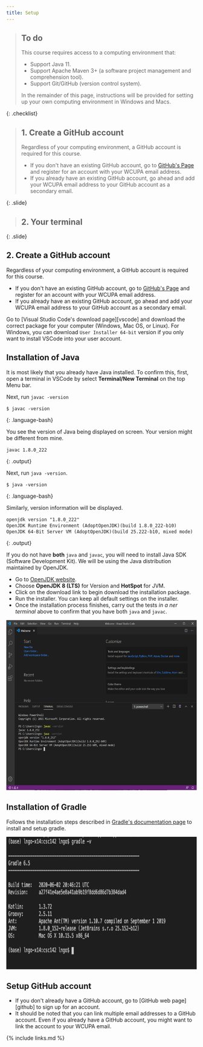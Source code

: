 ```yaml
---
title: Setup
---
```


> ## To do
> 
> This course requires access to a computing environment that:
>
> - Support Java 11. 
> - Support Apache Maven 3+ (a software project management and comprehension tool). 
> - Support Git/GitHub (version control system). 
>
> In the remainder of this page, instructions will be provided for setting up your 
> own computing environment in Windows and Macs.
> 
{: .checklist}


> ## 1. Create a GitHub account
> 
> Regardless of your computing environment, a GitHub account is required for this 
> course. 
> 
> - If you don't have an existing GitHub account, go to 
> [GitHub's Page](https://github.com/) and register for an account with your WCUPA 
> email address. 
> - If you already have an existing GitHub account, go ahead and add your WCUPA email 
> address to your GitHub account as a secondary email. 
>
{: .slide}


> ## 2. Your terminal
>
> 
{: .slide}


## 2. Create a GitHub account

Regardless of your computing environment, a GitHub account is required for this 
course. 

- If you don't have an existing GitHub account, go to 
[GitHub's Page](https://github.com/) and register for an account with your WCUPA 
email address. 
- If you already have an existing GitHub account, go ahead and add your WCUPA email 
address to your GitHub account as a secondary email. 


Go to [Visual Studio Code's download page][vscode] and download the correct package for your computer (Windows, Mac OS, or Linux). 
For Windows, you can download `User Installer 64-bit` version if you only want to install VSCode into your user account.  

## Installation of Java

It is most likely that you already have Java installed. To confirm this, first,
open a terminal in VSCode by select **Terminal/New Terminal** on the top Menu bar. 

Next, run `javac -version`

~~~
$ javac -version
~~~
{: .language-bash}

You see the version of Java being displayed on screen. Your version might be
different from mine.

 ~~~
javac 1.8.0_222
 ~~~
 {: .output}

Next, run `java -version`.

~~~
$ java -version
~~~
{: .language-bash}

Similarly, version information will be displayed.

~~~
openjdk version "1.8.0_222"
OpenJDK Runtime Environment (AdoptOpenJDK)(build 1.8.0_222-b10)
OpenJDK 64-Bit Server VM (AdoptOpenJDK)(build 25.222-b10, mixed mode)
~~~
{: .output}

If you do not have **both** `java` and `javac`, you will need to install Java
SDK (Software Development Kit). We will be using the Java distribution maintained
by OpenJDK.

- Go to [OpenJDK website](https://adoptopenjdk.net).
- Choose **OpenJDK 8 (LTS)** for Version and **HotSpot** for JVM.
- Click on the download link to begin download the installation package.
- Run the installer. You can keep all default settings on the installer.
- Once the installation process finishes, carry out the tests *in a ner terminal* above to confirm
that you have both `java` and `javac`.

<img src="assets/fig/vscode_install.png" alt="Test for java and javac in VSCode's terminal" style="height:450px">

## Installation of Gradle

Follows the installation steps described in [Gradle's documentation page](https://docs.gradle.org/current/userguide/installation.html) to install and setup gradle. 

<img src="assets/fig/gradle.png" alt="Test for gradle in VSCode's terminal" style="height:350px">

## Setup GitHub account
- If you don't already have a GitHub account, go to [GitHub web page][github] to sign up for an account. 
- It should be noted that you can link multiple email addresses to a GitHub account. Even if you already have a 
GitHub account, you might want to link the account to your WCUPA email. 

{% include links.md %}
